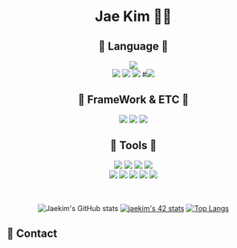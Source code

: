 <!--
### Hi there 👋
**jae-hwan-kim/jae-hwan-kim** is a ✨ _special_ ✨ repository because its `README.md` (this file) appears on your GitHub profile.

Here are some ideas to get you started:

- 🔭 I’m currently working on ...
- 🌱 I’m currently learning ...
- 👯 I’m looking to collaborate on ...
- 🤔 I’m looking for help with ...
- 💬 Ask me about ...
- 📫 How to reach me: ...
- 😄 Pronouns: ...
- ⚡ Fun fact: ...
사진
2. 자기소개 - Hi there! I'm Seongil. ~
3. 경력 - ~초졸, ~중졸, ~고졸, ~대학생, ~인턴, ~pnp
4. 자신의 sns - gmail, instagram, facebook, linkedin, twitter, blog  ... 등
5. 기술 스택
6. 기타 - github stats,... 등
-->
<div align = "center">
    
# Jae Kim 🏊‍♂️ 

 
## 🐯 Language 🐯 
<img src="https://img.shields.io/badge/C-A8B9CC?style=flat&logo=C&logoColor=white"/>
<br>
<img src="https://img.shields.io/badge/HTML5-E34F26?style=flat&logo=HTML5&logoColor=white"/>
<img src="https://img.shields.io/badge/CSS3-1572B6?style=flat&logo=CSS3&logoColor=white"/>
<img src="https://img.shields.io/badge/Dart-0175C2?style=flat&logo=Dart&logoColor=white"/>
#<img src="https://img.shields.io/badge/C++-00599C?style=flat&logo=C%2B%2B&logoColor=white"/>

<!--
<img src="https://img.shields.io/badge/JavaScript-F7DF1E?style=flat&logo=JavaScript&logoColor=white"/>
-->

## 🐯 FrameWork & ETC 🐯 
<img src="https://img.shields.io/badge/Arduino-00979D?style=flat&logo=Arduino&logoColor=white"/>
<img src="https://img.shields.io/badge/VScode-5C2D91?style=flat&logo=Visual Studio Code&logoColor=white"/>
<img src="https://img.shields.io/badge/Flutter-02569B?style=flat&logo=Flutter&logoColor=white"/>

<!--
<img src="https://img.shields.io/badge/Express-000000?style=flat&logo=Express&logoColor=white"/>
<br>
<img src="https://img.shields.io/badge/Node.js-339933?style=flat&logo=Node.js&logoColor=white"/>
-->


## 🐯 Tools 🐯
<img src="https://img.shields.io/badge/Notion-000000?style=flat&logo=Notion&logoColor=white"/>
<img src="https://img.shields.io/badge/Confluence-0052CC?style=flat&logo=Confluence&logoColor=white"/>
<img src="https://img.shields.io/badge/Jira-0052CC?style=flat&logo=Jira Software&logoColor=white"/>
<img src="https://img.shields.io/badge/Sourcetree-0052CC?style=flat&logo=Sourcetree&logoColor=white"/>
<br>
<img src="https://img.shields.io/badge/GitHub-181717?style=flat&logo=GitHub&logoColor=white"/>
<img src="https://img.shields.io/badge/Figma-F24E1E?style=flat&logo=Figma&logoColor=white"/>
<img src="https://img.shields.io/badge/Slack-4A154B?style=flat&logo=Slack&logoColor=white"/>
<img src="https://img.shields.io/badge/Gather-caa6fe?style=flat&logo=Undertale&logoColor=white"/>
<img src="https://img.shields.io/badge/Discord-5865F2?style=flat&logo=Discord&logoColor=white"/>


<br>
<br>
<br>

![Jaekim's GitHub stats](https://github-readme-stats.vercel.app/api?username=jae-hwan-kim&theme=vue&show_icons=true)
[![jaekim's 42 stats](https://badge42.herokuapp.com/api/stats/jaekim?privacyEmail=true)](https://github.com/jae-hwan-kim/badge42)
[![Top Langs](https://github-readme-stats.vercel.app/api/top-langs/?username=jae-hwan-kim&layout=compact)](https://github.com/jae-hwan-kim/github-readme-stats)


</div>


## 📧 Contact


